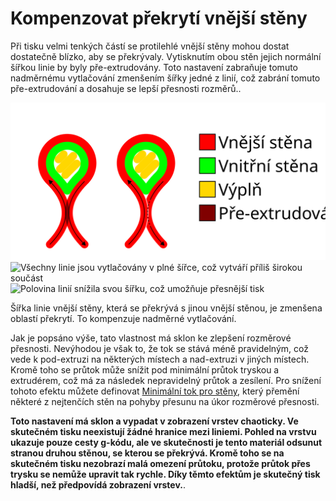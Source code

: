 Kompenzovat překrytí vnější stěny
====
Při tisku velmi tenkých částí se protilehlé vnější stěny mohou dostat dostatečně blízko, aby se překrývaly. Vytisknutím obou stěn jejich normální šířkou linie by byly pře-extrudovány. Toto nastavení zabraňuje tomuto nadměrnému vytlačování zmenšením šířky jedné z linií, což zabrání tomuto pře-extrudování a dosahuje se lepší přesnosti rozměrů..

![Pokud je šířka linie snížena](../images/travel_compensate_overlapping_walls_enabled_schematic_cs.svg)
![Všechny linie jsou vytlačovány v plné šířce, což vytváří příliš širokou součást](../../../articles/images/travel_compensate_overlapping_walls_enabled_disabled.png)
![Polovina linií snížila svou šířku, což umožňuje přesnější tisk](../../../articles/images/travel_compensate_overlapping_walls_enabled_enabled.png)

Šířka linie vnější stěny, která se překrývá s jinou vnější stěnou, je zmenšena oblastí překrytí. To kompenzuje nadměrné vytlačování.

Jak je popsáno výše, tato vlastnost má sklon ke zlepšení rozměrové přesnosti. Nevýhodou je však to, že tok se stává méně pravidelným, což vede k pod-extruzi na některých místech a nad-extruzi v jiných místech. Kromě toho se průtok může snížit pod minimální průtok tryskou a extrudérem, což má za následek nepravidelný průtok a zesílení. Pro snížení tohoto efektu můžete definovat [Minimální tok pro stěny](wall_min_flow.md), který přemění některé z nejtenčích stěn na pohyby přesunu na úkor rozměrové přesnosti.

**Toto nastavení má sklon a vypadat v zobrazení vrstev chaoticky. Ve skutečném tisku neexistují žádné hranice mezi liniemi. Pohled na vrstvu ukazuje pouze cesty g-kódu, ale ve skutečnosti je tento materiál odsunut stranou druhou stěnou, se kterou se překrývá. Kromě toho se na skutečném tisku nezobrazí malá omezení průtoku, protože průtok přes trysku se nemůže upravit tak rychle. Díky těmto efektům je skutečný tisk hladší, než předpovídá zobrazení vrstev.**.

